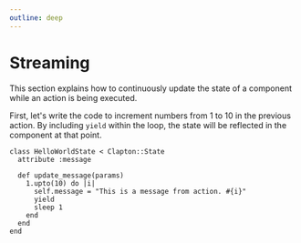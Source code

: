 ```yaml
---
outline: deep
---
```


# Streaming

This section explains how to continuously update the state of a component while an action is being executed.

First, let's write the code to increment numbers from 1 to 10 in the previous action.
By including `yield` within the loop, the state will be reflected in the component at that point.

```ruby{5,6,7,8,9}
class HelloWorldState < Clapton::State
  attribute :message

  def update_message(params)
    1.upto(10) do |i|
      self.message = "This is a message from action. #{i}"
      yield
      sleep 1
    end
  end
end
```
